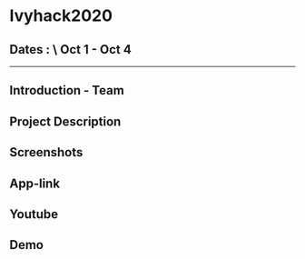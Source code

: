 # Ivyhack2020
## Dates : \ Oct 1 - Oct 4
---

Introduction - Team 
---
Project Description
---
Screenshots
---
App-link
---
Youtube
---
Demo
---

